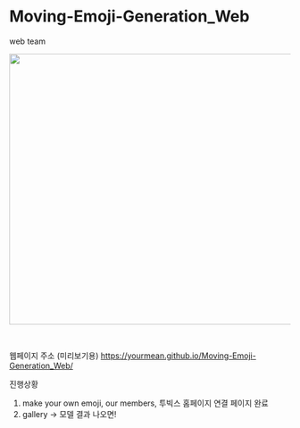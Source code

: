 # Moving-Emoji-Generation_Web
web team
<p align="center"><img src="https://user-images.githubusercontent.com/55529646/104831662-4b9cb300-58ce-11eb-85a3-336c85e42b53.jpg" width="850" height="485"></p>
<br>

웹페이지 주소 (미리보기용) https://yourmean.github.io/Moving-Emoji-Generation_Web/

진행상황 <br>
1. make your own emoji, our members, 투빅스 홈페이지 연결 페이지 완료 <br>
2. gallery -> 모델 결과 나오면! 
